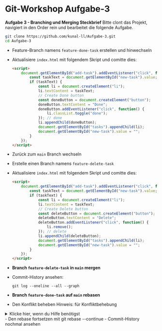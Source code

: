 # Git-Workshop Aufgabe-3

**Aufgabe 3 - Branching und Merging Steckbrief**
Bitte clont das Projekt, navigiert in den Order rein und bearbeitet die folgende Aufgabe.
   ```sh
   git clone https://github.com/kunal-ll/Aufgabe-3.git
   cd Aufgabe-3
   ```

- Feature-Branch namens `feature-done-task` erstellen und hinwechseln 
- Aktualisiere `index.html` mit folgendem Skript und comitte dies:
   ```html
   <script>
       document.getElementById("add-task").addEventListener("click", function() {
           const taskText = document.getElementById("new-task").value;
           if (taskText) {
               const li = document.createElement("li");
               li.textContent = taskText;
               // Create Done button
               const doneButton = document.createElement("button");
               doneButton.textContent = "Done";
               doneButton.addEventListener("click", function() {
                   li.classList.toggle("done");
               }); // done
               li.appendChild(doneButton);
               document.getElementById("tasks").appendChild(li);
               document.getElementById("new-task").value = "";
           }
       });
   </script>
   ```

- Zurück zum `main` Branch wechseln
- Erstelle einen Branch namens `feature-delete-task`
- Aktualisiere `index.html` mit folgendem Skript und comitte dies:
   ```html
   <script>
       document.getElementById("add-task").addEventListener("click", function() {
           const taskText = document.getElementById("new-task").value;
           if (taskText) {
               const li = document.createElement("li");
               li.textContent = taskText;
               // Create Delete button
               const deleteButton = document.createElement("button");
               deleteButton.textContent = "Delete";
               deleteButton.addEventListener("click", function() {
                   li.remove();
               }); // delete
               li.appendChild(deleteButton);
               document.getElementById("tasks").appendChild(li);
               document.getElementById("new-task").value = "";
           }
       });
   </script>
   ```

- **Branch `feature-delete-task` in `main` mergen**
-  Commit-History ansehen:
      ```
      git log --oneline --all --graph
      ```
- **Branch `feature-done-task` auf `main` rebasen**
- Den Konflikt beheben
Hinweis: für Konfliktbehebung
<details>
  <summary>Klicke hier, wenn du Hilfe benötigst</summary>
Wir haben 2 Features in das Projekt eingefügt und wollen auch beide nun in der Main-Branch haben. Also solltest du Änderungen beide kombinieren.

</details>
- Den rebase fortsetzen mit git rebase --continue
- Commit-History nochmal ansehen

